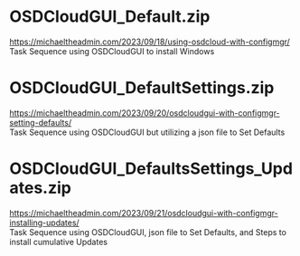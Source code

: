 # OSDCloudGUI_Default.zip
https://michaeltheadmin.com/2023/09/18/using-osdcloud-with-configmgr/<br />
Task Sequence using OSDCloudGUI to install Windows

# OSDCloudGUI_DefaultSettings.zip
https://michaeltheadmin.com/2023/09/20/osdcloudgui-with-configmgr-setting-defaults/<br />
Task Sequence using OSDCloudGUI but utilizing a json file to Set Defaults

# OSDCloudGUI_DefaultsSettings_Updates.zip
https://michaeltheadmin.com/2023/09/21/osdcloudgui-with-configmgr-installing-updates/<br />
Task Sequence using OSDCloudGUI, json file to Set Defaults, and Steps to install cumulative Updates